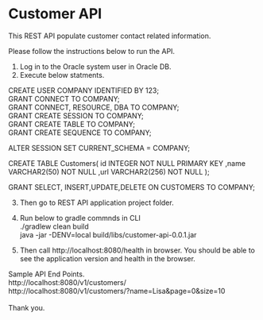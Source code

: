 # Customer API

This REST API populate customer contact related information.

Please follow the instructions below to run the API.

1. Log in to the Oracle system user in Oracle DB.
2. Execute below statments.

CREATE USER COMPANY IDENTIFIED BY 123; </br>
GRANT CONNECT TO COMPANY; </br>
GRANT CONNECT, RESOURCE, DBA TO COMPANY; </br>
GRANT CREATE SESSION TO COMPANY; </br>
GRANT CREATE TABLE TO COMPANY; </br>
GRANT CREATE SEQUENCE TO COMPANY; </br>

ALTER SESSION SET CURRENT_SCHEMA = COMPANY;

CREATE TABLE Customers(
   id     INTEGER  NOT NULL PRIMARY KEY 
  ,name   VARCHAR2(50) NOT NULL
  ,url    VARCHAR2(256) NOT NULL
);

GRANT SELECT, INSERT,UPDATE,DELETE ON CUSTOMERS TO COMPANY;

3. Then go to REST API application project folder.

4. Run below to gradle commnds in CLI </br>
 ./gradlew clean build </br>
 java -jar -DENV=local build/libs/customer-api-0.0.1.jar 
 
5. Then call http://localhost:8080/health in browser. You should be able to see the application version and health in the browser.

Sample API End Points. </br>
http://localhost:8080/v1/customers/ </br>
http://localhost:8080/v1/customers/?name=Lisa&page=0&size=10
</br>
</br>
Thank you.




